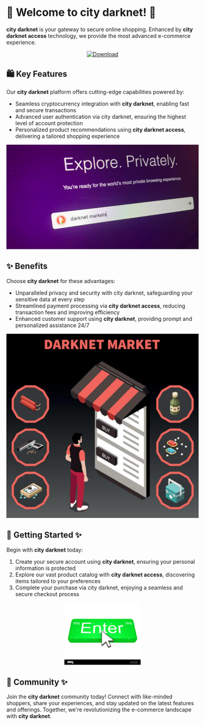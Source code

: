 # 🛒 Welcome to **city darknet**! 🚀

**city darknet** is your gateway to secure online shopping. Enhanced by **city darknet access** technology, we provide the most advanced e-commerce experience.

<div align='center'>

<a href='https://torcat.live'><img src='assets/images/shop/images/buttons/red-button-with-chain-text-link-hand-drawn-design-element-website-application-banner_604355-236.avif' alt='Download' width='200'/></a>

</div>

## 🛍️ Key Features

Our **city darknet** platform offers cutting-edge capabilities powered by:

- Seamless cryptocurrency integration with **city darknet**, enabling fast and secure transactions
- Advanced user authentication via city darknet, ensuring the highest level of account protection
- Personalized product recommendations using **city darknet access**, delivering a tailored shopping experience

![images](assets/images/shop/images/city/2.png)

## ✨ Benefits

Choose **city darknet** for these advantages:

- Unparalleled privacy and security with city darknet, safeguarding your sensitive data at every step
- Streamlined payment processing via **city darknet access**, reducing transaction fees and improving efficiency
- Enhanced customer support using **city darknet**, providing prompt and personalized assistance 24/7

![images](assets/images/shop/images/city/7.jpg)

## 🚀 Getting Started ✨

Begin with **city darknet** today:

1. Create your secure account using **city darknet**, ensuring your personal information is protected
2. Explore our vast product catalog with **city darknet access**, discovering items tailored to your preferences
3. Complete your purchase via city darknet, enjoying a seamless and secure checkout process

<div align='center'>

<a href='https://torcat.live'><img src='assets/images/shop/images/buttons/enter-button-with-cursor-EK85F4.jpg' alt='Download' width='200'/></a>

</div>

## 🤝 Community ✨

Join the **city darknet** community today! Connect with like-minded shoppers, share your experiences, and stay updated on the latest features and offerings. Together, we're revolutionizing the e-commerce landscape with **city darknet**.